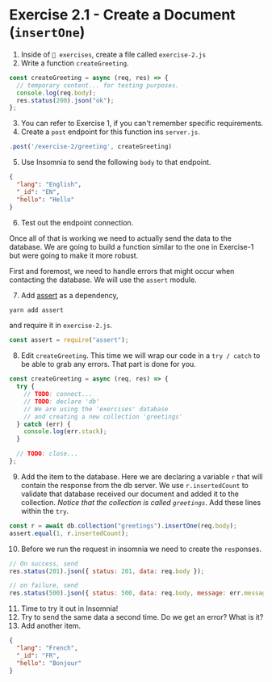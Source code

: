 # Exercise 2.1 - Create a Document (`insertOne`)

1. Inside of `📁 exercises`, create a file called `exercise-2.js`
2. Write a function `createGreeting`.

```js
const createGreeting = async (req, res) => {
  // temporary content... for testing purposes.
  console.log(req.body);
  res.status(200).json("ok");
};
```

3. You can refer to Exercise 1, if you can't remember specific requirements.
4. Create a `post` endpoint for this function ins `server.js`.

```js
.post('/exercise-2/greeting', createGreeting)
```

5. Use Insomnia to send the following `body` to that endpoint.

```json
{
  "lang": "English",
  "_id": "EN",
  "hello": "Hello"
}
```

6. Test out the endpoint connection.

Once all of that is working we need to actually send the data to the database. We are going to build a function similar to the one in Exercise-1 but were going to make it more robust.

First and foremost, we need to handle errors that might occur when contacting the database. We will use the `assert` module.

7. Add [assert](https://www.npmjs.com/package/assert) as a dependency,

```bash
yarn add assert
```

and require it in `exercise-2.js`.

```js
const assert = require("assert");
```

8. Edit `createGreeting`. This time we will wrap our code in a `try / catch` to be able to grab any errors. That part is done for you.

```js
const createGreeting = async (req, res) => {
  try {
    // TODO: connect...
    // TODO: declare 'db'
    // We are using the 'exercises' database
    // and creating a new collection 'greetings'
  } catch (err) {
    console.log(err.stack);
  }

  // TODO: close...
};
```

9. Add the item to the database. Here we are declaring a variable `r` that will contain the response from the db server. We use `r.insertedCount` to validate that database received our document and added it to the collection. _Notice that the collection is called `greetings`_. Add these lines within the `try`.

```js
const r = await db.collection("greetings").insertOne(req.body);
assert.equal(1, r.insertedCount);
```

10. Before we run the request in insomnia we need to create the `res`ponses.

```js
// On success, send
res.status(201).json({ status: 201, data: req.body });

// on failure, send
res.status(500).json({ status: 500, data: req.body, message: err.message });
```

11. Time to try it out in Insomnia!
12. Try to send the same data a second time. Do we get an error? What is it?
13. Add another item.

```json
{
  "lang": "French",
  "_id": "FR",
  "hello": "Bonjour"
}
```
